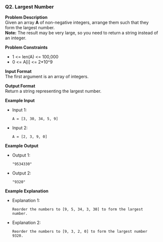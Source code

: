 ### Q2. Largest Number

**Problem Description**  
Given an array **A** of non-negative integers, arrange them such that they form the largest number.  
**Note:** The result may be very large, so you need to return a string instead of an integer.

**Problem Constraints**
- 1 <= len(A) <= 100,000
- 0 <= A[i] <= 2*10^9

**Input Format**  
The first argument is an array of integers.

**Output Format**  
Return a string representing the largest number.

**Example Input**
- Input 1:
  ```
  A = [3, 30, 34, 5, 9]
  ```
- Input 2:
  ```
  A = [2, 3, 9, 0]
  ```

**Example Output**
- Output 1:
  ```
  "9534330"
  ```
- Output 2:
  ```
  "9320"
  ```

**Example Explanation**
- Explanation 1:
  ```
  Reorder the numbers to [9, 5, 34, 3, 30] to form the largest number.
  ```
- Explanation 2:
  ```
  Reorder the numbers to [9, 3, 2, 0] to form the largest number 9320.
  ```

